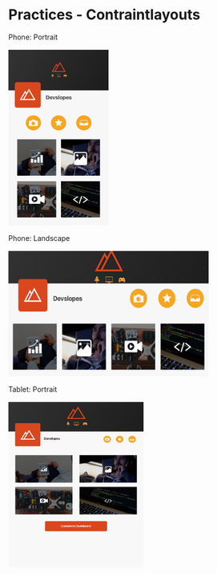 # Practices - Contraintlayouts 

Phone: Portrait<br/><br/>
<img src="app/src/main/res/drawable/dev_profile_phone.png" width="200" height="350">

Phone: Landscape<br/><br/>
<img src="app/src/main/res/drawable/dev_profile_phone_landscape.png" width="400" height="250">

Tablet: Portrait<br/><br/>
<img src="app/src/main/res/drawable/dev_profile_tablet.png" width="270" height="330">
